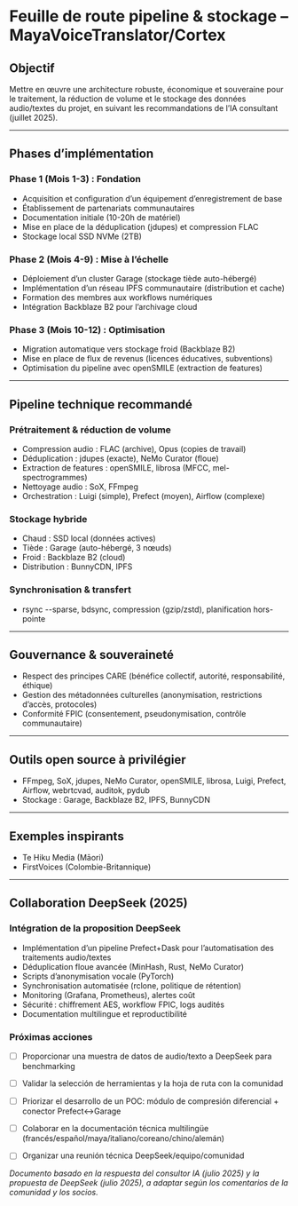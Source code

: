 # Feuille de route pipeline & stockage – MayaVoiceTranslator/Cortex

## Objectif
Mettre en œuvre une architecture robuste, économique et souveraine pour le traitement, la réduction de volume et le stockage des données audio/textes du projet, en suivant les recommandations de l’IA consultant (juillet 2025).

---

## Phases d’implémentation

### Phase 1 (Mois 1-3) : Fondation
- Acquisition et configuration d’un équipement d’enregistrement de base
- Établissement de partenariats communautaires
- Documentation initiale (10-20h de matériel)
- Mise en place de la déduplication (jdupes) et compression FLAC
- Stockage local SSD NVMe (2TB)

### Phase 2 (Mois 4-9) : Mise à l’échelle
- Déploiement d’un cluster Garage (stockage tiède auto-hébergé)
- Implémentation d’un réseau IPFS communautaire (distribution et cache)
- Formation des membres aux workflows numériques
- Intégration Backblaze B2 pour l’archivage cloud

### Phase 3 (Mois 10-12) : Optimisation
- Migration automatique vers stockage froid (Backblaze B2)
- Mise en place de flux de revenus (licences éducatives, subventions)
- Optimisation du pipeline avec openSMILE (extraction de features)

---

## Pipeline technique recommandé

### Prétraitement & réduction de volume
- Compression audio : FLAC (archive), Opus (copies de travail)
- Déduplication : jdupes (exacte), NeMo Curator (floue)
- Extraction de features : openSMILE, librosa (MFCC, mel-spectrogrammes)
- Nettoyage audio : SoX, FFmpeg
- Orchestration : Luigi (simple), Prefect (moyen), Airflow (complexe)

### Stockage hybride
- Chaud : SSD local (données actives)
- Tiède : Garage (auto-hébergé, 3 nœuds)
- Froid : Backblaze B2 (cloud)
- Distribution : BunnyCDN, IPFS

### Synchronisation & transfert
- rsync --sparse, bdsync, compression (gzip/zstd), planification hors-pointe

---

## Gouvernance & souveraineté
- Respect des principes CARE (bénéfice collectif, autorité, responsabilité, éthique)
- Gestion des métadonnées culturelles (anonymisation, restrictions d’accès, protocoles)
- Conformité FPIC (consentement, pseudonymisation, contrôle communautaire)

---

## Outils open source à privilégier
- FFmpeg, SoX, jdupes, NeMo Curator, openSMILE, librosa, Luigi, Prefect, Airflow, webrtcvad, auditok, pydub
- Stockage : Garage, Backblaze B2, IPFS, BunnyCDN

---

## Exemples inspirants
- Te Hiku Media (Māori)
- FirstVoices (Colombie-Britannique)

---

## Collaboration DeepSeek (2025)

### Intégration de la proposition DeepSeek
- Implémentation d’un pipeline Prefect+Dask pour l’automatisation des traitements audio/textes
- Déduplication floue avancée (MinHash, Rust, NeMo Curator)
- Scripts d’anonymisation vocale (PyTorch)
- Synchronisation automatisée (rclone, politique de rétention)
- Monitoring (Grafana, Prometheus), alertes coût
- Sécurité : chiffrement AES, workflow FPIC, logs audités
- Documentation multilingue et reproductibilité



### Próximas acciones
- [ ] Proporcionar una muestra de datos de audio/texto a DeepSeek para benchmarking
- [ ] Validar la selección de herramientas y la hoja de ruta con la comunidad
- [ ] Priorizar el desarrollo de un POC: módulo de compresión diferencial + conector Prefect↔Garage
- [ ] Colaborar en la documentación técnica multilingüe (francés/español/maya/italiano/coreano/chino/alemán)
- [ ] Organizar una reunión técnica DeepSeek/equipo/comunidad


*Documento basado en la respuesta del consultor IA (julio 2025) y la propuesta de DeepSeek (julio 2025), a adaptar según los comentarios de la comunidad y los socios.*
